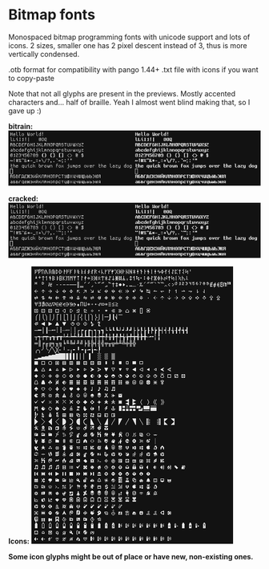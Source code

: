 # Bitmap fonts
Monospaced bitmap programming fonts with unicode support and lots of icons.
2 sizes, smaller one has 2 pixel descent instead of 3, thus is more vertically condensed. 

.otb format for compatibility with pango 1.44+
.txt file with icons if you want to copy-paste

Note that not all glyphs are present in the previews. Mostly accented characters and... 
half of braille. Yeah I almost went blind making that, so I gave up :)

**bitrain:**
![Screenshot A](https://raw.githubusercontent.com/oredaze/font-bitrain_font-cracked/main/screenshots/bitrain.png)

**cracked:**
![Screenshot B](https://raw.githubusercontent.com/oredaze/font-bitrain_font-cracked/main/screenshots/cracked.png)

**Icons:**
![Screenshot C](https://raw.githubusercontent.com/oredaze/font-bitrain_font-cracked/main/screenshots/icons.png)

__Some icon glyphs might be out of place or have new, non-existing ones.__
